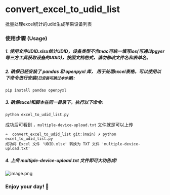 # convert_excel_to_udid_list
批量处理excel统计的udid生成苹果设备列表

### 使用步骤 (Usage)
##### 1. 使用文件UDID.xlsx统计UDID，设备类型不含mac可统一填写ios(可通过pgyer等三方工具获取设备的UDID)，按照文档格式，请勿修改文件名和表单名。
##### 2. 确保已经安装了 pandas 和 openpyxl 库， 用于处理excel表格。可以使用以下命令进行安装(``已安装可跳过本步骤``):
```
pip install pandas openpyxl
```
##### 3. 确保excel和脚本在同一目录下，执行以下命令:
```
python excel_to_udid_list.py
```
成功后可看到 ，``multiple-device-upload.txt`` 文件就是可以上传
```
➜  convert_excel_to_udid_list git:(main) ✗ python excel_to_udid_list.py
成功将 Excel 文件 'UDID.xlsx' 转换为 TXT 文件 'multiple-device-upload.txt'
```
##### 4.  上传 multiple-device-upload.txt 文件即可大功告成!
![image.png](https://upload-images.jianshu.io/upload_images/3474734-6de93e30166ca650.png?imageMogr2/auto-orient/strip%7CimageView2/2/w/1240)

### Enjoy your day! 🤪
